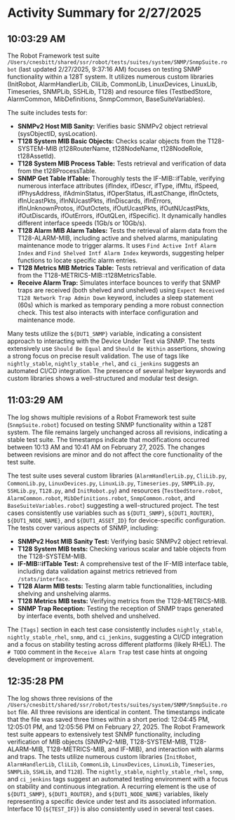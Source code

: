 # Activity Summary for 2/27/2025

## 10:03:29 AM
The Robot Framework test suite `/Users/cnesbitt/shared/ssr/robot/tests/suites/system/SNMP/SnmpSuite.robot` (last updated 2/27/2025, 9:37:16 AM) focuses on testing SNMP functionality within a 128T system.  It utilizes numerous custom libraries (InitRobot, AlarmHandlerLib, CliLib, CommonLib, LinuxDevices, LinuxLib, Timeseries, SNMPLib, SSHLib, T128) and resource files (TestbedStore, AlarmCommon, MibDefinitions, SnmpCommon, BaseSuiteVariables).

The suite includes tests for:

* **SNMPv2 Host MIB Sanity:** Verifies basic SNMPv2 object retrieval (sysObjectID, sysLocation).
* **T128 System MIB Basic Objects:** Checks scalar objects from the T128-SYSTEM-MIB (t128RouterName, t128NodeName, t128NodeRole, t128AssetId).
* **T128 System MIB Process Table:** Tests retrieval and verification of data from the t128ProcessTable.
* **SNMP Get Table IfTable:**  Thoroughly tests the IF-MIB::ifTable, verifying numerous interface attributes (ifIndex, ifDescr, ifType, ifMtu, ifSpeed, ifPhysAddress, ifAdminStatus, ifOperStatus, ifLastChange, ifInOctets, ifInUcastPkts, ifInNUcastPkts, ifInDiscards, ifInErrors, ifInUnknownProtos, ifOutOctets, ifOutUcastPkts, ifOutNUcastPkts, ifOutDiscards, ifOutErrors, ifOutQLen, ifSpecific).  It dynamically handles different interface speeds (1Gb/s or 10Gb/s).
* **T128 Alarm MIB Alarm Tables:**  Tests the retrieval of alarm data from the T128-ALARM-MIB, including active and shelved alarms, manipulating maintenance mode to trigger alarms.  It uses `Find Active Intf Alarm Index` and `Find Shelved Intf Alarm Index` keywords, suggesting helper functions to locate specific alarm entries.
* **T128 Metrics MIB Metrics Table:** Tests retrieval and verification of data from the T128-METRICS-MIB::t128MetricsTable.
* **Receive Alarm Trap:** Simulates interface bounces to verify that SNMP traps are received (both shelved and unshelved) using `Expect Received T128 Network Trap Admin Down` keyword, includes a sleep statement (60s) which is marked as temporary pending a more robust connection check.  This test also interacts with interface configuration and maintenance mode.

Many tests utilize the `${DUT1_SNMP}` variable, indicating a consistent approach to interacting with the Device Under Test via SNMP.  The tests extensively use `Should Be Equal` and `Should Be Within` assertions, showing a strong focus on precise result validation.  The use of tags like `nightly_stable`, `nightly_stable_rhel`, and `ci_jenkins` suggests an automated CI/CD integration.  The presence of several helper keywords and custom libraries shows a well-structured and modular test design.


## 11:03:29 AM
The log shows multiple revisions of a Robot Framework test suite (`SnmpSuite.robot`) focused on testing SNMP functionality within a 128T system.  The file remains largely unchanged across all revisions, indicating a stable test suite.  The timestamps indicate that modifications occurred between 10:13 AM and 10:41 AM on February 27, 2025.  The changes between revisions are minor and do not affect the core functionality of the test suite.


The test suite uses several custom libraries (`AlarmHandlerLib.py`, `CliLib.py`, `CommonLib.py`, `LinuxDevices.py`, `LinuxLib.py`, `Timeseries.py`, `SNMPLib.py`, `SSHLib.py`, `T128.py`, and `InitRobot.py`) and resources (`TestbedStore.robot`, `AlarmCommon.robot`, `MibDefinitions.robot`, `SnmpCommon.robot`, and `BaseSuiteVariables.robot`) suggesting a well-structured project.  The test cases consistently use variables such as `${DUT1_SNMP}`, `${DUT1_ROUTER}`, `${DUT1_NODE_NAME}`, and `${DUT1_ASSET_ID}`  for device-specific configuration.  The tests cover various aspects of SNMP, including:

* **SNMPv2 Host MIB Sanity Test:** Verifying basic SNMPv2 object retrieval.
* **T128 System MIB tests:** Checking various scalar and table objects from the T128-SYSTEM-MIB.
* **IF-MIB::ifTable Test:**  A comprehensive test of the IF-MIB interface table, including data validation against metrics retrieved from `/stats/interface`.
* **T128 Alarm MIB tests:** Testing alarm table functionalities, including shelving and unshelving alarms.
* **T128 Metrics MIB tests:** Verifying metrics from the T128-METRICS-MIB.
* **SNMP Trap Reception:**  Testing the reception of SNMP traps generated by interface events, both shelved and unshelved.


The `[Tags]` section in each test case consistently includes `nightly_stable`, `nightly_stable_rhel`, `snmp`, and `ci_jenkins`, suggesting a CI/CD integration and a focus on stability testing across different platforms (likely RHEL).  The  `# TODO` comment in the `Receive Alarm Trap` test case hints at ongoing development or improvement.


## 12:35:28 PM
The log shows three revisions of the `/Users/cnesbitt/shared/ssr/robot/tests/suites/system/SNMP/SnmpSuite.robot` file.  All three revisions are identical in content. The timestamps indicate that the file was saved three times within a short period: 12:04:45 PM, 12:05:01 PM, and 12:05:56 PM on February 27, 2025.  The Robot Framework test suite appears to extensively test SNMP functionality, including verification of MIB objects (SNMPv2-MIB, T128-SYSTEM-MIB, T128-ALARM-MIB, T128-METRICS-MIB, and IF-MIB), and interaction with alarms and traps.  The tests utilize numerous custom libraries (`InitRobot`, `AlarmHandlerLib`, `CliLib`, `CommonLib`, `LinuxDevices`, `LinuxLib`, `Timeseries`, `SNMPLib`, `SSHLib`, and `T128`).  The `nightly_stable`, `nightly_stable_rhel`, `snmp`, and `ci_jenkins` tags suggest an automated testing environment with a focus on stability and continuous integration.  A recurring element is the use of `${DUT1_SNMP}`, `${DUT1_ROUTER}`, and `${DUT1_NODE_NAME}` variables, likely representing a specific device under test and its associated information.  Interface 10 (`${TEST_IF}`) is also consistently used in several test cases.
